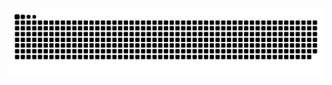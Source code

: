 <picture>
  <source media="(prefers-color-scheme: dark)" srcset="https://raw.githubusercontent.com/Mroxny/Mroxny/output/github-contribution-grid-snake-dark.svg">
  <source media="(prefers-color-scheme: light)" srcset="https://raw.githubusercontent.com/Mroxny/Mroxny/output/github-contribution-grid-snake.svg">
  <img alt="github contribution grid snake animation" src="https://raw.githubusercontent.com/Mroxny/Mroxny/output/github-contribution-grid-snake.svg">
</picture>

<!--## Hi there 👋


**Mroxny/Mroxny** is a ✨ _special_ ✨ repository because its `README.md` (this file) appears on your GitHub profile.

Here are some ideas to get you started:

- 🔭 I’m currently working on ...
- 🌱 I’m currently learning ...
- 👯 I’m looking to collaborate on ...
- 🤔 I’m looking for help with ...
- 💬 Ask me about ...
- 📫 How to reach me: ...
- 😄 Pronouns: ...
- ⚡ Fun fact: ...
-->
